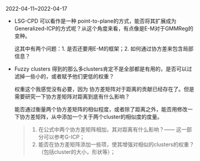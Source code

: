 2022-04-11~2022-04-17

- LSG-CPD 可以看作是一种 point-to-plane的方式，能否将其扩展成为Generalized-ICP的方式呢？从这个角度来看，有点像是E-M对于GMMReg的变种。

  这其中有两个问题：1. 是否还要用E-M的框架；2. 如何通过协方差来包含局部信息？

- Fuzzy clusters 得到的那么多clusters肯定不是全部都是有用的，是否可以过滤掉一些小的，或者赋予他们更低的权重？

  权重这个我感觉没有必要，因为 协方差矩阵对于距离的贡献已经存在了。但是需要研究一下协方差矩阵对距离到底有什么影响？

  能否通过衡量两个协方差矩阵的相似程度，或者除了距离之外，能否用修改一下协方差矩阵，从中添加一个关于两个cluster的相似度的度量。

  > 1. 在公式中两个协方差矩阵相加，其对距离有什么影响？—— 这一部分可以参考G-ICP；
  > 2. 能否在协方差矩阵添加一些项，使其增强对相似的clusters的权重？（包括cluster的大小，形状等）；

  